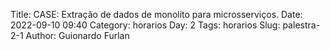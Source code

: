 Title: CASE: Extração de dados de monolito para microsserviços.
Date: 2022-09-10 09:40
Category: horarios
Day: 2
Tags: horarios
Slug: palestra-2-1
Author: Guionardo Furlan
